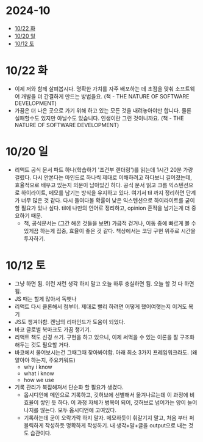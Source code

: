 # 2024-10

<!-- toc -->

- [10/22 화](#1022-%ED%99%94)
- [10/20 일](#1020-%EC%9D%BC)
- [10/12 토](#1012-%ED%86%A0)

<!-- tocstop -->

# 10/22 화

- 이제 저와 함께 살펴봅시다. 명확한 가치를 자주 배포하는 데 초점을 맞춰 소프트웨어 개발을 더 간결하게 만드는 방법을요. (책 - THE NATURE OF SOFTWARE DEVELOPMENT)
- 가끔은 더 나은 곳으로 가기 위해 하고 있는 모든 것을 내려놓아야만 합니다. 물론 실패할수도 있지만 아닐수도 있습니다. 인생이란 그런 것이니까요. (책 - THE NATURE OF SOFTWARE DEVELOPMENT)

# 10/20 일

- 리액트 공식 문서 파트 하나(학습하기 '조건부 렌더링')를 읽는데 1시간 20분 가량 걸렸다. 다시 안본다는 마인드로 하나씩 제대로 이해하려고 하다보니 길어졌는데, 효율적으로 배우고 있는지 의문이 남아있긴 하다. 공식 문서 읽고 크롬 익스텐션으로 하이라이트, 메모를 남기는 방식을 유지하고 있다. 여기서 til 까지 정리하면 단계가 너무 많은 것 같다. 다시 들여다볼 확률이 낮은 익스텐션으로 하이라이트를 굳이 할 필요가 있나 싶다. til에 나만의 언어로 정리하고, opinion 흔적을 남기는게 더 중요하기 때문.
  - 책, 공식문서는 (그간 해온 것들을 보면) 가급적 걷거나, 이동 중에 빠르게 볼 수 있게끔 하는게 집중, 효율이 좋은 것 같다. 책상에서는 코딩 구현 위주로 시간을 투자하기.

# 10/12 토

- 그냥 하면 됨. 이런 저런 생각 하지 말고 오늘 하루 충실하면 됨. 오늘 할 것 다 하면 됨.
- JS 때는 할게 많아서 독햇나
- 리액트 다시 클론해서 첨부터. 제대로 빨리 하려면 어떻게 했어여햇는지 이거도 복기
- JS도 챙겨야함. 켄님의 리마인드가 도움이 되었다.
- 바코 글로벌 북마크도 가끔 챙기기.
- 리액트 책도 신경 쓰기. 구현을 하고 있으니, 이제 써먹을 수 있는 이론을 잘 구조화 해두는 것도 필요할 거다.
- 바코에서 물어보시는건 그때그때 찾아봐야함. 아래 최소 3가지 프레임워크라도. (왜알아야 하는지, 주요키워드)
  - why i know
  - what i know
  - how we use
- 기록 관리가 복잡해져서 단순화 할 필요가 생겼다.
  - 옵시디언에 메인으로 기록하고, 깃허브에 선별해서 옮겨나르는데 이 과정에 비효율이 쌓인 듯 하다. 이 과정 자체가 병목이 되어, 깃허브로 넘어가는 양이 늘어나지를 않는다. 모두 옵시디언에 고여있다.
  - 기록하는데 굳이 오락가락 하지 말자. 메모하듯이 휘갈기지 말고, 처음 부터 퍼블릭하게 작성하듯 명확하게 작성하기. 내 생각+말+글을 output으로 내는 것도 습관이다.
